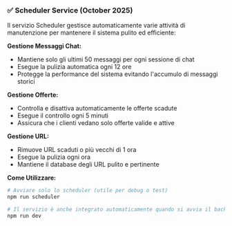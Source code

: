 ### ✅ Scheduler Service (October 2025)

Il servizio Scheduler gestisce automaticamente varie attività di manutenzione per mantenere il sistema pulito ed efficiente:

**Gestione Messaggi Chat:**
- Mantiene solo gli ultimi 50 messaggi per ogni sessione di chat
- Esegue la pulizia automatica ogni 12 ore
- Protegge la performance del sistema evitando l'accumulo di messaggi storici

**Gestione Offerte:**
- Controlla e disattiva automaticamente le offerte scadute
- Esegue il controllo ogni 5 minuti
- Assicura che i clienti vedano solo offerte valide e attive

**Gestione URL:**
- Rimuove URL scaduti o più vecchi di 1 ora
- Esegue la pulizia ogni ora
- Mantiene il database degli URL pulito e pertinente

**Come Utilizzare:**
```bash
# Avviare solo lo scheduler (utile per debug o test)
npm run scheduler

# Il servizio è anche integrato automaticamente quando si avvia il backend
npm run dev
```